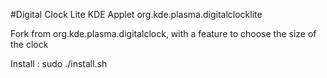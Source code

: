 #Digital Clock Lite KDE Applet
org.kde.plasma.digitalclocklite

Fork from org.kde.plasma.digitalclock, with a feature to choose the size of the clock

Install :
sudo ./install.sh
